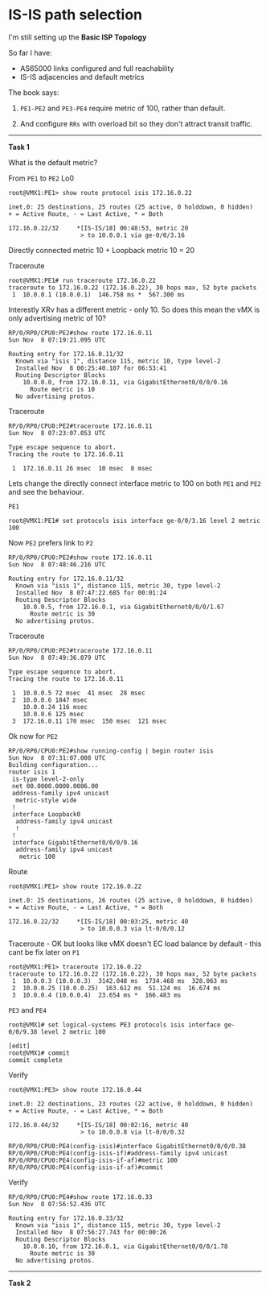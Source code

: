 # IS-IS path selection

I'm still setting up the **Basic ISP Topology**

So far I have:

* AS65000 links configured and full reachability
* IS-IS adjacencies and default metrics

The book says:

1. ```PE1-PE2``` and ```PE3-PE4``` require metric of 100, rather than default.

2. And configure ```RRs``` with overload bit so they don't attract transit traffic.


---------------
**Task 1**

What is the default metric?

From ```PE1``` to ```PE2``` Lo0

```
root@VMX1:PE1> show route protocol isis 172.16.0.22 

inet.0: 25 destinations, 25 routes (25 active, 0 holddown, 0 hidden)
+ = Active Route, - = Last Active, * = Both

172.16.0.22/32     *[IS-IS/18] 06:48:53, metric 20
                    > to 10.0.0.1 via ge-0/0/3.16
```

Directly connected metric 10 + Loopback metric 10 = 20

Traceroute

```
root@VMX1:PE1# run traceroute 172.16.0.22 
traceroute to 172.16.0.22 (172.16.0.22), 30 hops max, 52 byte packets
 1  10.0.0.1 (10.0.0.1)  146.758 ms *  567.300 ms
```


Interestly XRv has a different metric - only 10.  So does this mean the vMX is only advertising metric of 10?

```
RP/0/RP0/CPU0:PE2#show route 172.16.0.11
Sun Nov  8 07:19:21.095 UTC

Routing entry for 172.16.0.11/32
  Known via "isis 1", distance 115, metric 10, type level-2
  Installed Nov  8 00:25:40.107 for 06:53:41
  Routing Descriptor Blocks
    10.0.0.0, from 172.16.0.11, via GigabitEthernet0/0/0/0.16
      Route metric is 10
  No advertising protos. 
```

Traceroute
```
RP/0/RP0/CPU0:PE2#traceroute 172.16.0.11
Sun Nov  8 07:23:07.053 UTC

Type escape sequence to abort.
Tracing the route to 172.16.0.11

 1  172.16.0.11 26 msec  10 msec  8 msec 
```


Lets change the directly connect interface metric to 100 on both ```PE1``` and ```PE2``` and see the behaviour.

```PE1```

```
root@VMX1:PE1# set protocols isis interface ge-0/0/3.16 level 2 metric 100  
```

Now ```PE2``` prefers link to ```P2```

```
RP/0/RP0/CPU0:PE2#show route 172.16.0.11
Sun Nov  8 07:48:46.216 UTC

Routing entry for 172.16.0.11/32
  Known via "isis 1", distance 115, metric 30, type level-2
  Installed Nov  8 07:47:22.685 for 00:01:24
  Routing Descriptor Blocks
    10.0.0.5, from 172.16.0.1, via GigabitEthernet0/0/0/1.67
      Route metric is 30
  No advertising protos. 
```
Traceroute

```
RP/0/RP0/CPU0:PE2#traceroute 172.16.0.11
Sun Nov  8 07:49:36.079 UTC

Type escape sequence to abort.
Tracing the route to 172.16.0.11

 1  10.0.0.5 72 msec  41 msec  28 msec 
 2  10.0.0.6 1847 msec 
    10.0.0.24 116 msec 
    10.0.0.6 125 msec 
 3  172.16.0.11 170 msec  150 msec  121 msec 
```



Ok now for ```PE2```

```
RP/0/RP0/CPU0:PE2#show running-config | begin router isis
Sun Nov  8 07:31:07.008 UTC
Building configuration...
router isis 1
 is-type level-2-only
 net 00.0000.0000.0006.00
 address-family ipv4 unicast
  metric-style wide
 !
 interface Loopback0
  address-family ipv4 unicast
  !
 !
 interface GigabitEthernet0/0/0/0.16
  address-family ipv4 unicast
   metric 100
```

Route

```
root@VMX1:PE1> show route 172.16.0.22 

inet.0: 25 destinations, 26 routes (25 active, 0 holddown, 0 hidden)
+ = Active Route, - = Last Active, * = Both

172.16.0.22/32     *[IS-IS/18] 00:03:25, metric 40
                    > to 10.0.0.3 via lt-0/0/0.12
```



Traceroute - OK but looks like vMX doesn't EC load balance by default - this cant be fix later on ```P1```

```
root@VMX1:PE1> traceroute 172.16.0.22    
traceroute to 172.16.0.22 (172.16.0.22), 30 hops max, 52 byte packets
 1  10.0.0.3 (10.0.0.3)  3142.048 ms  1734.468 ms  328.063 ms
 2  10.0.0.25 (10.0.0.25)  163.612 ms  51.124 ms  16.674 ms
 3  10.0.0.4 (10.0.0.4)  23.654 ms *  166.483 ms
```

```PE3``` and ```PE4```

```
root@VMX1# set logical-systems PE3 protocols isis interface ge-0/0/9.38 level 2 metric 100 

[edit]
root@VMX1# commit 
commit complete
```

Verify
```
root@VMX1:PE3> show route 172.16.0.44 

inet.0: 22 destinations, 23 routes (22 active, 0 holddown, 0 hidden)
+ = Active Route, - = Last Active, * = Both

172.16.0.44/32     *[IS-IS/18] 00:02:16, metric 40
                    > to 10.0.0.8 via lt-0/0/0.32
```


```
RP/0/RP0/CPU0:PE4(config-isis)#interface GigabitEthernet0/0/0/0.38
RP/0/RP0/CPU0:PE4(config-isis-if)#address-family ipv4 unicast 
RP/0/RP0/CPU0:PE4(config-isis-if-af)#metric 100
RP/0/RP0/CPU0:PE4(config-isis-if-af)#commit
```
Verify

```
RP/0/RP0/CPU0:PE4#show route 172.16.0.33
Sun Nov  8 07:56:52.436 UTC

Routing entry for 172.16.0.33/32
  Known via "isis 1", distance 115, metric 30, type level-2
  Installed Nov  8 07:56:27.743 for 00:00:26
  Routing Descriptor Blocks
    10.0.0.10, from 172.16.0.1, via GigabitEthernet0/0/0/1.78
      Route metric is 30
  No advertising protos. 
```


-------------
**Task 2**
